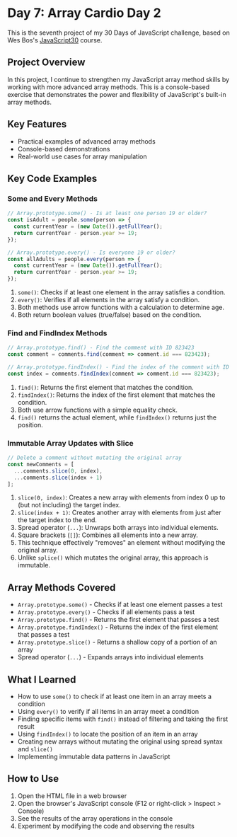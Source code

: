 # Day 7: Array Cardio Day 2

This is the seventh project of my 30 Days of JavaScript challenge, based on Wes Bos's [JavaScript30](https://javascript30.com/) course.

## Project Overview

In this project, I continue to strengthen my JavaScript array method skills by working with more advanced array methods. This is a console-based exercise that demonstrates the power and flexibility of JavaScript's built-in array methods.

## Key Features

- Practical examples of advanced array methods
- Console-based demonstrations
- Real-world use cases for array manipulation

## Key Code Examples

### Some and Every Methods
```javascript
// Array.prototype.some() - Is at least one person 19 or older?
const isAdult = people.some(person => {
  const currentYear = (new Date()).getFullYear();
  return currentYear - person.year >= 19;
});

// Array.prototype.every() - Is everyone 19 or older?
const allAdults = people.every(person => {
  const currentYear = (new Date()).getFullYear();
  return currentYear - person.year >= 19;
});
```

1. `some()`: Checks if at least one element in the array satisfies a condition.
2. `every()`: Verifies if all elements in the array satisfy a condition.
3. Both methods use arrow functions with a calculation to determine age.
4. Both return boolean values (true/false) based on the condition.

### Find and FindIndex Methods
```javascript
// Array.prototype.find() - Find the comment with ID 823423
const comment = comments.find(comment => comment.id === 823423);

// Array.prototype.findIndex() - Find the index of the comment with ID 823423
const index = comments.findIndex(comment => comment.id === 823423);
```

1. `find()`: Returns the first element that matches the condition.
2. `findIndex()`: Returns the index of the first element that matches the condition.
3. Both use arrow functions with a simple equality check.
4. `find()` returns the actual element, while `findIndex()` returns just the position.

### Immutable Array Updates with Slice
```javascript
// Delete a comment without mutating the original array
const newComments = [
  ...comments.slice(0, index),
  ...comments.slice(index + 1)
];
```

1. `slice(0, index)`: Creates a new array with elements from index 0 up to (but not including) the target index.
2. `slice(index + 1)`: Creates another array with elements from just after the target index to the end.
3. Spread operator (`...`): Unwraps both arrays into individual elements.
4. Square brackets (`[]`): Combines all elements into a new array.
5. This technique effectively "removes" an element without modifying the original array.
6. Unlike `splice()` which mutates the original array, this approach is immutable.

## Array Methods Covered

- `Array.prototype.some()` - Checks if at least one element passes a test
- `Array.prototype.every()` - Checks if all elements pass a test
- `Array.prototype.find()` - Returns the first element that passes a test
- `Array.prototype.findIndex()` - Returns the index of the first element that passes a test
- `Array.prototype.slice()` - Returns a shallow copy of a portion of an array
- Spread operator (`...`) - Expands arrays into individual elements

## What I Learned

- How to use `some()` to check if at least one item in an array meets a condition
- Using `every()` to verify if all items in an array meet a condition
- Finding specific items with `find()` instead of filtering and taking the first result
- Using `findIndex()` to locate the position of an item in an array
- Creating new arrays without mutating the original using spread syntax and `slice()`
- Implementing immutable data patterns in JavaScript

## How to Use

1. Open the HTML file in a web browser
2. Open the browser's JavaScript console (F12 or right-click > Inspect > Console)
3. See the results of the array operations in the console
4. Experiment by modifying the code and observing the results 